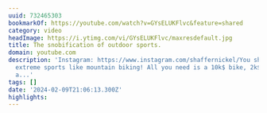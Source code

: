 ```yaml
---
uuid: 732465303
bookmarkOf: https://youtube.com/watch?v=GYsELUKFlvc&feature=shared
category: video
headImage: https://i.ytimg.com/vi/GYsELUKFlvc/maxresdefault.jpg
title: The snobification of outdoor sports.
domain: youtube.com
description: 'Instagram: https://www.instagram.com/shaffernickel/You should get into
  extreme sports like mountain biking! All you need is a 10k$ bike, 2k$ worth of gear,
  a...'
tags: []
date: '2024-02-09T21:06:13.300Z'
highlights: 
---
```




